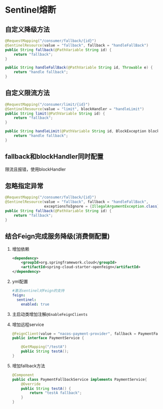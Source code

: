 # Sentinel熔断



## 自定义降级方法

```java
@RequestMapping("/consumer/fallback/{id}")
@SentinelResource(value = "fallback", fallback = "handleFallBack")
public String fallback(@PathVariable String id) {
    return "fallback";
}

public String handleFallBack(@PathVariable String id, Throwable e) {
    return "handle fallback";
}
```



## 自定义限流方法

```java
@RequestMapping("/consumer/limit/{id}")
@SentinelResource(value = "limit", blockHandler = "handleLimit")
public String limit(@PathVariable String id) {
    return "fallback";
}

public String handleLimit(@PathVariable String id, BlockException blockException) {
    return "handle fallback";
}
```



## fallback和blockHandler同时配置

限流且报错，使用blockHandler



## 忽略指定异常

```java
@RequestMapping("/consumer/fallback/{id}")
@SentinelResource(value = "fallback", fallback = "handleFallBack", 
                  exceptionsToIgnore = {IllegalArgumentException.class})
public String fallback(@PathVariable String id) {
    return "fallback";
}
```



## 结合Feign完成服务降级(消费侧配置)

1. 增加依赖

   ```xml
   <dependency>
       <groupId>org.springframework.cloud</groupId>
       <artifactId>spring-cloud-starter-openfeign</artifactId>
   </dependency>
   ```

2. yml配置

   ```yml
   #激活sentinel对Feign的支持
   feign:
     sentinel:
       enabled: true
   ```

3. 主启动类增加注解`@EnableFeignClients`

4. 增加远程service

   ```java
   @FeignClient(value = "nacos-payment-provider", fallback = PaymentFallbackService.class)
   public interface PaymentService {
   
       @GetMapping("/testA")
       public String testA();
   }
   ```

5. 增加fallback方法

   ```java
   @Component
   public class PaymentFallbackService implements PaymentService{
       @Override
       public String testA() {
           return "testA fallback";
       }
   }
   ```

   

